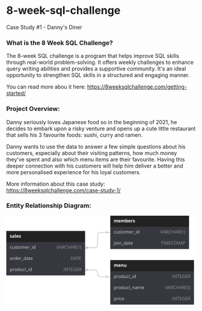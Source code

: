 # 8-week-sql-challenge
Case Study #1 - Danny's Diner

### What is the 8 Week SQL Challenge?
   The 8-week SQL challenge is a program that helps improve SQL skills through real-world problem-solving. It offers weekly challenges to enhance query writing abilities and provides a supportive community. It's an ideal opportunity to strengthen SQL skills in a structured and engaging manner.

   You can read more abou it here: https://8weeksqlchallenge.com/getting-started/

### Project Overview:
Danny seriously loves Japanese food so in the beginning of 2021, he decides to embark upon a risky venture and opens up a cute little restaurant that sells his 3 favourite foods: sushi, curry and ramen.

Danny wants to use the data to answer a few simple questions about his customers, especially about their visiting patterns, how much money they’ve spent and also which menu items are their favourite. Having this deeper connection with his customers will help him deliver a better and more personalised experience for his loyal customers. 

More information about this case study: https://8weeksqlchallenge.com/case-study-1/


### Entity Relationship Diagram:

![alt text](https://github.com/ehsanSh21/8-week-sql-challenge/blob/main/Danny's%20Diner.svg)


























